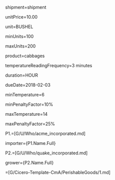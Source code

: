 shipment=shipment

unitPrice=10.00

unit=BUSHEL
 
minUnits=100

maxUnits=200

product=cabbages

temperatureReadingFrequency=3 minutes

duration=HOUR

dueDate=2018-02-03

minTemperature=6

minPenaltyFactor=10%

maxTemperature=14

maxPenaltyFactor=25%

P1.=[G/U/Who/acme_incorporated.md]

importer={P1.Name.Full}

P2.=[G/U/Who/quake_incorporated.md]

grower={P2.Name.Full}

=[G/Cicero-Template-CmA/PerishableGoods/1.md]
